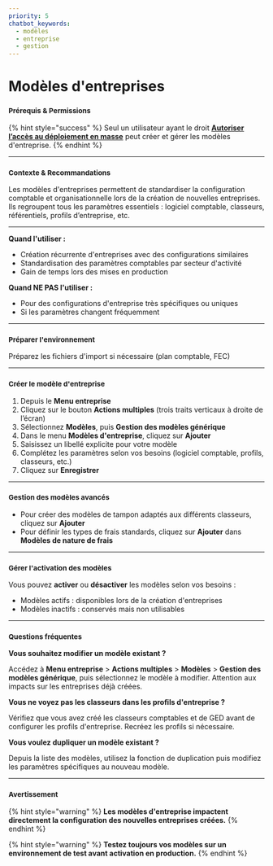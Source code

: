 ```yaml
---
priority: 5
chatbot_keywords: 
  - modèles
  - entreprise  
  - gestion
---
```


# Modèles d'entreprises

### <sup>**Prérequis & Permissions**</sup>

{% hint style="success" %}
Seul un utilisateur ayant le droit [**Autoriser l’accès au déploiement en masse**](detail-des-droits.md) peut créer et gérer les modèles d'entreprise.
{% endhint %}

***

### <sup>**Contexte & Recommandations**</sup>

Les modèles d'entreprises permettent de standardiser la configuration comptable et organisationnelle lors de la création de nouvelles entreprises. Ils regroupent tous les paramètres essentiels : logiciel comptable, classeurs, référentiels, profils d’entreprise, etc.

***

**Quand l'utiliser :**

* Création récurrente d'entreprises avec des configurations similaires
* Standardisation des paramètres comptables par secteur d'activité
* Gain de temps lors des mises en production

**Quand NE PAS l'utiliser :**

* Pour des configurations d'entreprise très spécifiques ou uniques
* Si les paramètres changent fréquemment

***

### <sup>**Préparer l'environnement**</sup>

Préparez les fichiers d'import si nécessaire (plan comptable, FEC)

***

### <sup>**Créer le modèle d'entreprise**</sup>

1. Depuis le **Menu entreprise**
2. Cliquez sur le bouton **Actions multiples** (trois traits verticaux à droite de l’écran)
3. Sélectionnez **Modèles**, puis **Gestion des modèles générique**
4. Dans le menu **Modèles d'entreprise**, cliquez sur **Ajouter**
5. Saisissez un libellé explicite pour votre modèle
6. Complétez les paramètres selon vos besoins (logiciel comptable, profils, classeurs, etc.)
7. Cliquez sur **Enregistrer**

***

### <sup>**Gestion des modèles avancés**</sup>

* Pour créer des modèles de tampon adaptés aux différents classeurs, cliquez sur **Ajouter**
* Pour définir les types de frais standards, cliquez sur **Ajouter** dans **Modèles de nature de frais**

***

### <sup>**Gérer l'activation des modèles**</sup>

Vous pouvez **activer** ou **désactiver** les modèles selon vos besoins :

* Modèles actifs : disponibles lors de la création d'entreprises
* Modèles inactifs : conservés mais non utilisables

***

### <sup>**Questions fréquentes**</sup>

**Vous souhaitez modifier un modèle existant ?**

Accédez à **Menu entreprise** > **Actions multiples** > **Modèles** > **Gestion des modèles générique**, puis sélectionnez le modèle à modifier. Attention aux impacts sur les entreprises déjà créées.

**Vous ne voyez pas les classeurs dans les profils d'entreprise ?**

Vérifiez que vous avez créé les classeurs comptables et de GED avant de configurer les profils d'entreprise. Recréez les profils si nécessaire.

**Vous voulez dupliquer un modèle existant ?**

Depuis la liste des modèles, utilisez la fonction de duplication puis modifiez les paramètres spécifiques au nouveau modèle.

***

### <sup>**Avertissement**</sup>

{% hint style="warning" %}
**Les modèles d'entreprise impactent directement la configuration des nouvelles entreprises créées.**
{% endhint %}

{% hint style="warning" %}
**Testez toujours vos modèles sur un environnement de test avant activation en production.**
{% endhint %}
